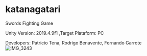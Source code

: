 # katanagatari
Swords Fighting Game

Unity Version: 2019.4.9f1
,Target Plataform: PC

Developers: Patricio Tena, Rodrigo Benavente, Fernando Garrote
![IMG_3243](https://github.com/user-attachments/assets/79b63977-e922-42a9-be9d-10aadf1c9156)
